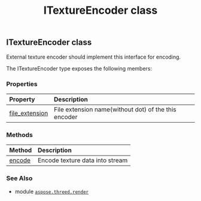 ﻿---
title: ITextureEncoder class
second_title: Aspose.3D for Python via .NET API References
description: 
type: docs
weight: 200
url: /python-net/aspose.threed.render/itextureencoder/
is_root: false
---

## ITextureEncoder class

External texture encoder should implement this interface for encoding.



The ITextureEncoder type exposes the following members:

### Properties
| Property | Description |
| :- | :- |
| [file_extension](/3d/python-net/aspose.threed.render/itextureencoder/file_extension) | File extension name(without dot) of the this encoder |


### Methods
| Method | Description |
| :- | :- |
| [encode](/3d/python-net/aspose.threed.render/itextureencoder/encode/#aspose.threed.render.TextureData-io.RawIOBase) | Encode texture data into stream |



### See Also
* module [`aspose.threed.render`](..)
